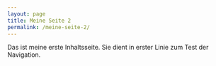 ```yaml
---
layout: page
title: Meine Seite 2
permalink: /meine-seite-2/
---
```


Das ist meine erste Inhaltsseite. Sie dient in erster Linie zum Test der Navigation.